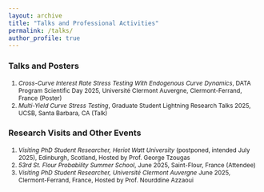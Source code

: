 ```yaml
---
layout: archive
title: "Talks and Professional Activities"
permalink: /talks/
author_profile: true
---
```


### Talks and Posters
<ol style="font-size: 0.85em;">
    <li><em>Cross-Curve Interest Rate Stress Testing With Endogenous Curve Dynamics</em>, DATA Program Scientific Day 2025, Université Clermont Auvergne, Clermont-Ferrand, France (Poster) </li>
    <li><em>Multi-Yield Curve Stress Testing</em>, Graduate Student Lightning Research Talks 2025, UCSB, Santa Barbara, CA (Talk) </li>
</ol> 

### Research Visits and Other Events  

<ol style="font-size: 0.85em;">
    <li><em>Visiting PhD Student Researcher, Heriot Watt University</em> (postponed, intended July 2025), Edinburgh, Scotland, Hosted by Prof. George Tzougas</li>
    <li><em>53rd St. Flour Probability Summer School</em>, June 2025, Saint-Flour, France (Attendee) </li>
    <li><em>Visiting PhD Student Researcher, Université Clermont Auvergne</em> June 2025, Clermont-Ferrand, France, Hosted by Prof. Nourddine Azzaoui</li> 
</ol> 